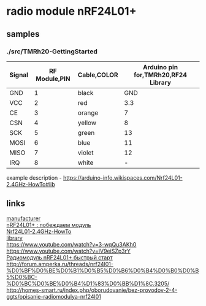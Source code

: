 # radio module nRF24L01+

## samples

### ./src/TMRh20-GettingStarted

| Signal | RF Module,PIN | Cable,COLOR | Arduino pin for,TMRh20,RF24 Library |
|--------|---------------|-------------|-------------------------------------|
| GND    | 1             | black       | GND                                 |
| VCC    | 2             | red         | 3.3                                 |
| CE     | 3             | orange      | 7                                   |
| CSN    | 4             | yellow      | 8                                   |
| SCK    | 5             | green       | 13                                  |
| MOSI   | 6             | blue        | 11                                  |
| MISO   | 7             | violet      | 12                                  |
| IRQ    | 8             | white       | -                                   |

example description - https://arduino-info.wikispaces.com/Nrf24L01-2.4GHz-HowTo#lib  

## links

[manufacturer](http://www.nordicsemi.com/eng/Products/2.4GHz-RF/nRF24L01P/(language)/eng-GB)  
[nRF24L01+ : побеждаем модуль](http://forum.amperka.ru/threads/nrf24l01-%D0%BF%D0%BE%D0%B1%D0%B5%D0%B6%D0%B4%D0%B0%D0%B5%D0%BC-%D0%BC%D0%BE%D0%B4%D1%83%D0%BB%D1%8C.3205/)  
[Nrf24L01-2.4GHz-HowTo](https://arduino-info.wikispaces.com/Nrf24L01-2.4GHz-HowTo)  
[library](https://github.com/TMRh20/RF24)  
https://www.youtube.com/watch?v=3-wqQu3AKh0  
https://www.youtube.com/watch?v=IV9eiSZp3rY  
[Радиомодуль nRF24L01+ быстрый старт](http://we.easyelectronics.ru/Radio/radiomodul-nrf24l01-bystryy-start.html)  
http://forum.amperka.ru/threads/nrf24l01-%D0%BF%D0%BE%D0%B1%D0%B5%D0%B6%D0%B4%D0%B0%D0%B5%D0%BC-%D0%BC%D0%BE%D0%B4%D1%83%D0%BB%D1%8C.3205/  
http://homes-smart.ru/index.php/oborudovanie/bez-provodov-2-4-ggts/opisanie-radiomodulya-nrf24l01  
